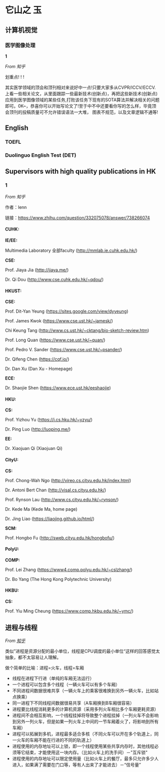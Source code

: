 # 它山之 玉

## 计算机视觉

### 医学图像处理

**1**

*From 知乎*

划重点! ! !

其实医学领域的顶会和顶刊相对来说好中一点!只要大家多从CVPR/ICCV/ECCV.上看一些相关论文，从里面跟踪一些最新技术(创新点)，再把这些新技术(创新点)应用到医学图像领域的某些任务,打败该任务下现有的SOTA算法并解决相关的问题即可。0K~，恭喜你可以开始写论文了!至于中不中还要看你写的怎么样，毕竟顶会顶刊的投稿质量可不允许错误语法一大堆， 图表不规范，以及文章逻辑不通等!

## English

### TOEFL



### Duolinguo English Test (DET)


## Supervisors with high quality publications in HK

### 1

*From 知乎*

作者：lenn

链接：https://www.zhihu.com/question/332075078/answer/738266074

#### CUHK:

**IE/EE:**

Multimedia Laboratory 全部faculty (http://mmlab.ie.cuhk.edu.hk/)

**CSE:**

Prof. Jiaya Jia (http://jiaya.me/)

Dr. Qi Dou (http://www.cse.cuhk.edu.hk/~qdou/)

#### HKUST:

**CSE:**

Prof. Dit-Yan Yeung (https://sites.google.com/view/dyyeung)

Prof. James Kwok (https://www.cse.ust.hk/~jamesk/)

Chi Keung Tang (http://www.cs.ust.hk/~cktang/bio-sketch-review.htm)

Prof. Long Quan (https://www.cse.ust.hk/~quan/)

Prof. Pedro V. Sander (https://www.cse.ust.hk/~psander/)

Dr. Qifeng Chen (https://cqf.io/)

Dr. Dan Xu (Dan Xu - Homepage)

**ECE:**

Dr. Shaojie Shen (https://www.ece.ust.hk/eeshaojie)

#### HKU:

**CS:**

Prof. Yizhou Yu (https://i.cs.hku.hk/~yzyu/)

Dr. Ping Luo (http://luoping.me/)

**EE:**

Dr. Xiaojuan Qi (Xiaojuan Qi)

#### CityU:

**CS:**

Prof. Chong-Wah Ngo (http://vireo.cs.cityu.edu.hk/index.html)

Dr. Antoni Bert Chan (http://visal.cs.cityu.edu.hk/)

Prof. Rynson Lau (http://www.cs.cityu.edu.hk/~rynson/)

Dr. Kede Ma (Kede Ma, home page)

Dr. Jing Liao (https://liaojing.github.io/html/)

**SCM:**

Prof. Hongbo Fu (http://sweb.cityu.edu.hk/hongbofu/)

#### PolyU:

**COMP:**

Prof. Lei Zhang (https://www4.comp.polyu.edu.hk/~cslzhang/)

Dr. Bo Yang (The Hong Kong Polytechnic University)

#### HKBU:

**CS:**

Prof. Yiu Ming Cheung (https://www.comp.hkbu.edu.hk/~ymc/)

## 进程与线程

*From [知乎](https://www.zhihu.com/question/25532384/answer/411179772)*

类似”进程是资源分配的最小单位，线程是CPU调度的最小单位“这样的回答感觉太抽象，都不太容易让人理解。

做个简单的比喻：进程=火车，线程=车厢

- 线程在进程下行进（单纯的车厢无法运行）
- 一个进程可以包含多个线程（一辆火车可以有多个车厢）
- 不同进程间数据很难共享（一辆火车上的乘客很难换到另外一辆火车，比如站点换乘）
- 同一进程下不同线程间数据很易共享（A车厢换到B车厢很容易）
- 进程要比线程消耗更多的计算机资源（采用多列火车相比多个车厢更耗资源）
- 进程间不会相互影响，一个线程挂掉将导致整个进程挂掉（一列火车不会影响到另外一列火车，但是如果一列火车上中间的一节车厢着火了，将影响到所有车厢）
- 进程可以拓展到多机，进程最多适合多核（不同火车可以开在多个轨道上，同一火车的车厢不能在行进的不同的轨道上）
- 进程使用的内存地址可以上锁，即一个线程使用某些共享内存时，其他线程必须等它结束，才能使用这一块内存。（比如火车上的洗手间）－"互斥锁"
- 进程使用的内存地址可以限定使用量（比如火车上的餐厅，最多只允许多少人进入，如果满了需要在门口等，等有人出来了才能进去）－“信号量”


